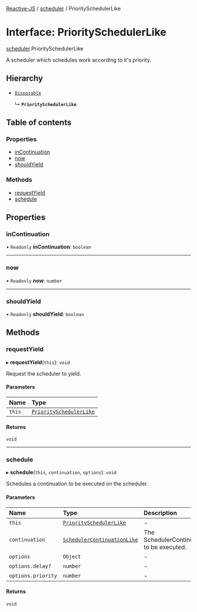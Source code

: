 [Reactive-JS](../README.md) / [scheduler](../modules/scheduler.md) / PrioritySchedulerLike

# Interface: PrioritySchedulerLike

[scheduler](../modules/scheduler.md).PrioritySchedulerLike

A scheduler which schedules work according to it's priority.

## Hierarchy

- [`Disposable`](../classes/disposable.Disposable.md)

  ↳ **`PrioritySchedulerLike`**

## Table of contents

### Properties

- [inContinuation](scheduler.PrioritySchedulerLike.md#incontinuation)
- [now](scheduler.PrioritySchedulerLike.md#now)
- [shouldYield](scheduler.PrioritySchedulerLike.md#shouldyield)

### Methods

- [requestYield](scheduler.PrioritySchedulerLike.md#requestyield)
- [schedule](scheduler.PrioritySchedulerLike.md#schedule)

## Properties

### inContinuation

• `Readonly` **inContinuation**: `boolean`

___

### now

• `Readonly` **now**: `number`

___

### shouldYield

• `Readonly` **shouldYield**: `boolean`

## Methods

### requestYield

▸ **requestYield**(`this`): `void`

Request the scheduler to yield.

#### Parameters

| Name | Type |
| :------ | :------ |
| `this` | [`PrioritySchedulerLike`](scheduler.PrioritySchedulerLike.md) |

#### Returns

`void`

___

### schedule

▸ **schedule**(`this`, `continuation`, `options`): `void`

Schedules a continuation to be executed on the scheduler.

#### Parameters

| Name | Type | Description |
| :------ | :------ | :------ |
| `this` | [`PrioritySchedulerLike`](scheduler.PrioritySchedulerLike.md) | - |
| `continuation` | [`SchedulerContinuationLike`](scheduler.SchedulerContinuationLike.md) | The SchedulerContinuation to be executed. |
| `options` | `Object` | - |
| `options.delay?` | `number` | - |
| `options.priority` | `number` | - |

#### Returns

`void`
